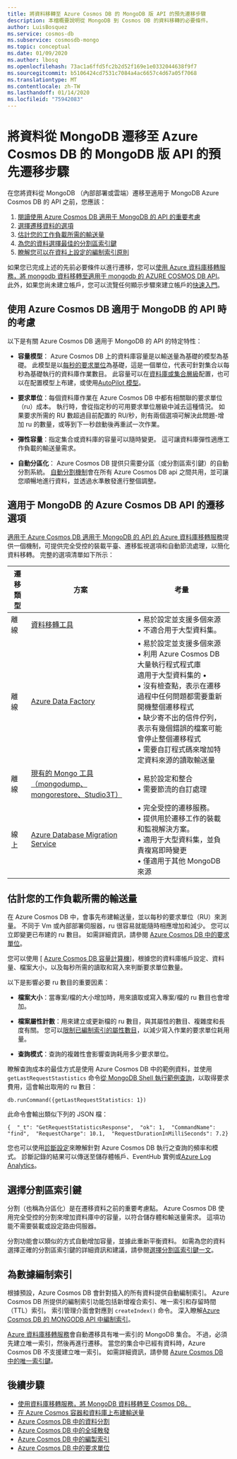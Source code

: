 ```yaml
---
title: 將資料移轉至 Azure Cosmos DB 的 MongoDB 版 API 的預先遷移步驟
description: 本檔概要說明從 MongoDB 到 Cosmos DB 的資料移轉的必要條件。
author: LuisBosquez
ms.service: cosmos-db
ms.subservice: cosmosdb-mongo
ms.topic: conceptual
ms.date: 01/09/2020
ms.author: lbosq
ms.openlocfilehash: 73ac1a6ffd5fc2b2d52f169e1e0332044638f9f7
ms.sourcegitcommit: b5106424cd7531c7084a4ac6657c4d67a05f7068
ms.translationtype: MT
ms.contentlocale: zh-TW
ms.lasthandoff: 01/14/2020
ms.locfileid: "75942083"
---
```

# <a name="pre-migration-steps-for-data-migrations-from-mongodb-to-azure-cosmos-dbs-api-for-mongodb"></a>將資料從 MongoDB 遷移至 Azure Cosmos DB 的 MongoDB 版 API 的預先遷移步驟

在您將資料從 MongoDB （內部部署或雲端）遷移至適用于 MongoDB Azure Cosmos DB 的 API 之前，您應該：

1. [閱讀使用 Azure Cosmos DB 適用于 MongoDB 的 API 的重要考慮](#considerations)
2. [選擇遷移資料的選項](#options)
3. [估計您的工作負載所需的輸送量](#estimate-throughput)
4. [為您的資料選擇最佳的分割區索引鍵](#partitioning)
5. [瞭解您可以在資料上設定的編制索引原則](#indexing)

如果您已完成上述的先前必要條件以進行遷移，您可以[使用 Azure 資料庫移轉服務，將 mongodb 資料移轉至適用于 mongodb 的 AZURE COSMOS DB API](../dms/tutorial-mongodb-cosmos-db.md)。 此外，如果您尚未建立帳戶，您可以流覽任何顯示步驟來建立帳戶的[快速入門](create-mongodb-dotnet.md)。

## <a id="considerations"></a>使用 Azure Cosmos DB 適用于 MongoDB 的 API 時的考慮

以下是有關 Azure Cosmos DB 適用于 MongoDB 的 API 的特定特性：

- **容量模型**： Azure Cosmos DB 上的資料庫容量是以輸送量為基礎的模型為基礎。 此模型是以[每秒的要求單位](request-units.md)為基礎，這是一個單位，代表可針對集合以每秒為基礎執行的資料庫作業數目。 此容量可以在[資料庫或集合層級](set-throughput.md)配置，也可以在配置模型上布建，或使用[AutoPilot 模型](provision-throughput-autopilot.md)。

- **要求單位**：每個資料庫作業在 Azure Cosmos DB 中都有相關聯的要求單位（ru）成本。 執行時，會從指定秒的可用要求單位層級中減去這種情況。 如果要求所需的 RU 數超過目前配置的 RU/秒，則有兩個選項可解決此問題-增加 ru 的數量，或等到下一秒啟動後再重試一次作業。

- **彈性容量**：指定集合或資料庫的容量可以隨時變更。 這可讓資料庫彈性適應工作負載的輸送量需求。

- **自動分區化**： Azure Cosmos DB 提供只需要分區（或分割區索引鍵）的自動分割系統。 [自動分割機制](partition-data.md)會在所有 Azure Cosmos DB api 之間共用，並可讓您順暢地進行資料，並透過水準散發進行整個調整。

## <a id="options"></a>適用于 MongoDB 的 Azure Cosmos DB API 的遷移選項

[適用于 Azure Cosmos DB 適用于 MongoDB 的 API 的 Azure 資料庫移轉服務](../dms/tutorial-mongodb-cosmos-db.md)提供一個機制，可提供完全受控的裝載平臺、遷移監視選項和自動節流處理，以簡化資料移轉。 完整的選項清單如下所示：

|**遷移類型**|**方案**|**考量**|
|---------|---------|---------|
|離線|[資料移轉工具](https://docs.microsoft.com/azure/cosmos-db/import-data)|&bull; 易於設定並支援多個來源 <br/>&bull; 不適合用于大型資料集。|
|離線|[Azure Data Factory](https://docs.microsoft.com/azure/data-factory/connector-azure-cosmos-db)|&bull; 易於設定並支援多個來源 <br/>&bull; 利用 Azure Cosmos DB 大量執行程式程式庫 <br/>適用于大型資料集的 &bull; <br/>&bull; 沒有檢查點，表示在遷移過程中任何問題都需要重新開機整個遷移程式<br/>&bull; 缺少寄不出的信件佇列，表示有幾個錯誤的檔案可能會停止整個遷移程式 <br/>&bull; 需要自訂程式碼來增加特定資料來源的讀取輸送量|
|離線|[現有的 Mongo 工具（mongodump、mongorestore、Studio3T）](https://azure.microsoft.com/resources/videos/using-mongodb-tools-with-azure-cosmos-db/)|&bull; 易於設定和整合 <br/>&bull; 需要節流的自訂處理|
|線上|[Azure Database Migration Service](../dms/tutorial-mongodb-cosmos-db-online.md)|&bull; 完全受控的遷移服務。<br/>&bull; 提供用於遷移工作的裝載和監視解決方案。 <br/>&bull; 適用于大型資料集，並負責複寫即時變更 <br/>&bull; 僅適用于其他 MongoDB 來源|


## <a id="estimate-throughput"></a>估計您的工作負載所需的輸送量

在 Azure Cosmos DB 中，會事先布建輸送量，並以每秒的要求單位（RU）來測量。 不同于 Vm 或內部部署伺服器，ru 很容易就能隨時相應增加和減少。 您可以立即變更已布建的 ru 數目。 如需詳細資訊，請參閱 [Azure Cosmos DB 中的要求單位](request-units.md)。

您可以使用 [ [Azure Cosmos DB 容量計算機](https://cosmos.azure.com/capacitycalculator/)]，根據您的資料庫帳戶設定、資料量、檔案大小，以及每秒所需的讀取和寫入來判斷要求單位數量。

以下是影響必要 ru 數目的重要因素：
- **檔案大小**：當專案/檔的大小增加時，用來讀取或寫入專案/檔的 ru 數目也會增加。

- **檔案屬性計數**：用來建立或更新檔的 ru 數目，與其屬性的數目、複雜度和長度有關。 您可以[限制已編制索引的屬性數目](mongodb-indexing.md)，以減少寫入作業的要求單位耗用量。

- **查詢模式**：查詢的複雜性會影響查詢耗用多少要求單位。 

瞭解查詢成本的最佳方式是使用 Azure Cosmos DB 中的範例資料，並使用 `getLastRequestStastistics` 命令[從 MongoDB Shell 執行範例查詢](connect-mongodb-account.md)，以取得要求費用，這會輸出取用的 ru 數目：

`db.runCommand({getLastRequestStatistics: 1})`

此命令會輸出類似下列的 JSON 檔：

```{  "_t": "GetRequestStatisticsResponse",  "ok": 1,  "CommandName": "find",  "RequestCharge": 10.1,  "RequestDurationInMilliSeconds": 7.2}```

您也可以使用[診斷設定](cosmosdb-monitor-resource-logs.md)來瞭解針對 Azure Cosmos DB 執行之查詢的頻率和模式。 診斷記錄的結果可以傳送至儲存體帳戶、EventHub 實例或[Azure Log Analytics](https://docs.microsoft.com/azure/azure-monitor/log-query/get-started-portal)。  

## <a id="partitioning"></a>選擇分割區索引鍵
分割（也稱為分區化）是在遷移資料之前的重要考慮點。 Azure Cosmos DB 使用完全受控的分割來增加資料庫中的容量，以符合儲存體和輸送量需求。 這項功能不需要裝載或設定路由伺服器。   

分割功能會以類似的方式自動增加容量，並據此重新平衡資料。 如需為您的資料選擇正確的分割區索引鍵的詳細資訊和建議，請參閱[選擇分割區索引鍵一文](https://docs.microsoft.com/azure/cosmos-db/partitioning-overview#choose-partitionkey)。 

## <a id="indexing"></a>為數據編制索引
根據預設，Azure Cosmos DB 會針對插入的所有資料提供自動編制索引。 Azure Cosmos DB 所提供的編制索引功能包括新增複合索引、唯一索引和存留時間（TTL）索引。 索引管理介面會對應到 `createIndex()` 命令。 深入瞭解[Azure Cosmos DB 的 MONGODB API 中編制索引](mongodb-indexing.md)。

[Azure 資料庫移轉服務](../dms/tutorial-mongodb-cosmos-db.md)會自動遷移具有唯一索引的 MongoDB 集合。 不過，必須先建立唯一索引，然後再進行遷移。 當您的集合中已經有資料時，Azure Cosmos DB 不支援建立唯一索引。 如需詳細資訊，請參閱 [Azure Cosmos DB 中的唯一索引鍵](unique-keys.md)。

## <a name="next-steps"></a>後續步驟
* [使用資料庫移轉服務，將 MongoDB 資料移轉至 Cosmos DB。](../dms/tutorial-mongodb-cosmos-db.md) 
* [在 Azure Cosmos 容器和資料庫上布建輸送量](set-throughput.md)
* [Azure Cosmos DB 中的資料分割](partition-data.md)
* [Azure Cosmos DB 中的全域散發](distribute-data-globally.md)
* [Azure Cosmos DB 中的編製索引](index-overview.md)
* [Azure Cosmos DB 中的要求單位](request-units.md)
